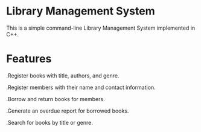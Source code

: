 # Library Management System
This is a simple command-line Library Management System implemented in C++.

# Features
.Register books with title, authors, and genre.


.Register members with their name and contact information.


.Borrow and return books for members.


.Generate an overdue report for borrowed books.


.Search for books by title or genre.
